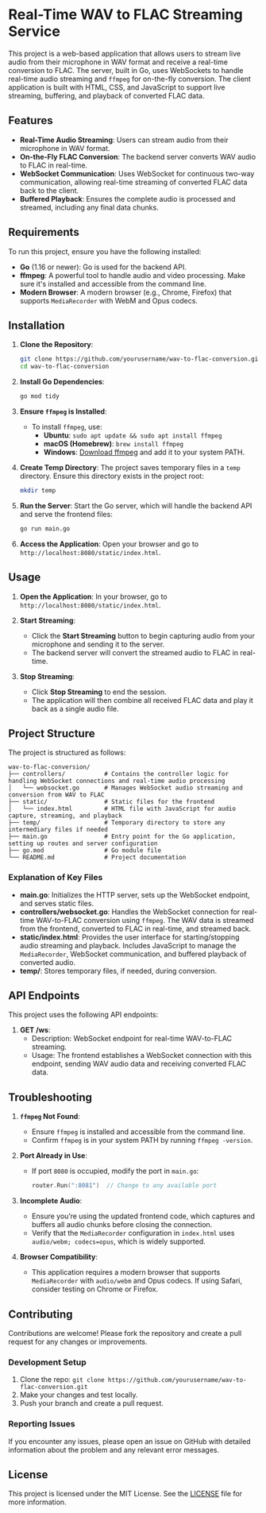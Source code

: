# Real-Time WAV to FLAC Streaming Service

This project is a web-based application that allows users to stream live audio from their microphone in WAV format and receive a real-time conversion to FLAC. The server, built in Go, uses WebSockets to handle real-time audio streaming and `ffmpeg` for on-the-fly conversion. The client application is built with HTML, CSS, and JavaScript to support live streaming, buffering, and playback of converted FLAC data.

## Features

- **Real-Time Audio Streaming**: Users can stream audio from their microphone in WAV format.
- **On-the-Fly FLAC Conversion**: The backend server converts WAV audio to FLAC in real-time.
- **WebSocket Communication**: Uses WebSocket for continuous two-way communication, allowing real-time streaming of converted FLAC data back to the client.
- **Buffered Playback**: Ensures the complete audio is processed and streamed, including any final data chunks.

## Requirements

To run this project, ensure you have the following installed:

- **Go** (1.16 or newer): Go is used for the backend API.
- **ffmpeg**: A powerful tool to handle audio and video processing. Make sure it's installed and accessible from the command line.
- **Modern Browser**: A modern browser (e.g., Chrome, Firefox) that supports `MediaRecorder` with WebM and Opus codecs.

## Installation

1. **Clone the Repository**:
   ```bash
   git clone https://github.com/yourusername/wav-to-flac-conversion.git
   cd wav-to-flac-conversion
   ```

2. **Install Go Dependencies**:
   ```bash
   go mod tidy
   ```

3. **Ensure `ffmpeg` is Installed**:
   - To install `ffmpeg`, use:
     - **Ubuntu**: `sudo apt update && sudo apt install ffmpeg`
     - **macOS (Homebrew)**: `brew install ffmpeg`
     - **Windows**: [Download ffmpeg](https://ffmpeg.org/download.html) and add it to your system PATH.

4. **Create Temp Directory**:
   The project saves temporary files in a `temp` directory. Ensure this directory exists in the project root:
   ```bash
   mkdir temp
   ```

5. **Run the Server**:
   Start the Go server, which will handle the backend API and serve the frontend files:
   ```bash
   go run main.go
   ```

6. **Access the Application**:
   Open your browser and go to `http://localhost:8080/static/index.html`.

## Usage

1. **Open the Application**:
   In your browser, go to `http://localhost:8080/static/index.html`.

2. **Start Streaming**:
   - Click the **Start Streaming** button to begin capturing audio from your microphone and sending it to the server.
   - The backend server will convert the streamed audio to FLAC in real-time.

3. **Stop Streaming**:
   - Click **Stop Streaming** to end the session.
   - The application will then combine all received FLAC data and play it back as a single audio file.

## Project Structure

The project is structured as follows:

```
wav-to-flac-conversion/
├── controllers/           # Contains the controller logic for handling WebSocket connections and real-time audio processing
│   └── websocket.go       # Manages WebSocket audio streaming and conversion from WAV to FLAC
├── static/                # Static files for the frontend
│   └── index.html         # HTML file with JavaScript for audio capture, streaming, and playback
├── temp/                  # Temporary directory to store any intermediary files if needed
├── main.go                # Entry point for the Go application, setting up routes and server configuration
├── go.mod                 # Go module file
└── README.md              # Project documentation
```

### Explanation of Key Files

- **main.go**: Initializes the HTTP server, sets up the WebSocket endpoint, and serves static files.
- **controllers/websocket.go**: Handles the WebSocket connection for real-time WAV-to-FLAC conversion using `ffmpeg`. The WAV data is streamed from the frontend, converted to FLAC in real-time, and streamed back.
- **static/index.html**: Provides the user interface for starting/stopping audio streaming and playback. Includes JavaScript to manage the `MediaRecorder`, WebSocket communication, and buffered playback of converted audio.
- **temp/**: Stores temporary files, if needed, during conversion.

## API Endpoints

This project uses the following API endpoints:

1. **GET /ws**:
   - Description: WebSocket endpoint for real-time WAV-to-FLAC streaming.
   - Usage: The frontend establishes a WebSocket connection with this endpoint, sending WAV audio data and receiving converted FLAC data.

## Troubleshooting

1. **`ffmpeg` Not Found**:
   - Ensure `ffmpeg` is installed and accessible from the command line.
   - Confirm `ffmpeg` is in your system PATH by running `ffmpeg -version`.

2. **Port Already in Use**:
   - If port `8080` is occupied, modify the port in `main.go`:
     ```go
     router.Run(":8081")  // Change to any available port
     ```

3. **Incomplete Audio**:
   - Ensure you’re using the updated frontend code, which captures and buffers all audio chunks before closing the connection.
   - Verify that the `MediaRecorder` configuration in `index.html` uses `audio/webm; codecs=opus`, which is widely supported.

4. **Browser Compatibility**:
   - This application requires a modern browser that supports `MediaRecorder` with `audio/webm` and Opus codecs. If using Safari, consider testing on Chrome or Firefox.

## Contributing

Contributions are welcome! Please fork the repository and create a pull request for any changes or improvements.

### Development Setup

1. Clone the repo: `git clone https://github.com/yourusername/wav-to-flac-conversion.git`
2. Make your changes and test locally.
3. Push your branch and create a pull request.

### Reporting Issues

If you encounter any issues, please open an issue on GitHub with detailed information about the problem and any relevant error messages.

## License

This project is licensed under the MIT License. See the [LICENSE](LICENSE) file for more information.